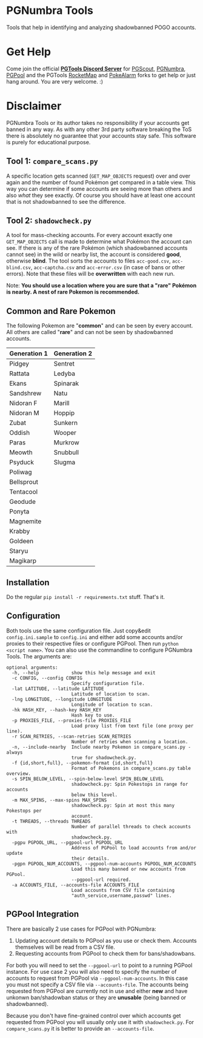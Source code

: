 # PGNumbra Tools
Tools that help in identifying and analyzing shadowbanned POGO accounts.

# Get Help
Come join the official **[PGTools Discord Server](https://discord.gg/Vwe5mTa)** for [PGScout](https://github.com/sLoPPydrive/PGScout), [PGNumbra](https://github.com/sLoPPydrive/PGNumbra), [PGPool](https://github.com/sLoPPydrive/PGPool) and the PGTools [RocketMap](https://github.com/sLoPPydrive/RocketMap) and [PokeAlarm](https://github.com/sLoPPydrive/PokeAlarm) forks to get help or just hang around. You are very welcome. :)

# Disclaimer
PGNumbra Tools or its author takes no responsibility if your accounts get banned in any way. As with any other 3rd party software breaking the ToS there is absolutely no guarantee that your accounts stay safe. This software is purely for educational purpose.

## Tool 1: `compare_scans.py`

A specific location gets scanned (`GET_MAP_OBJECTS` request) over and over again and the number of found Pokémon get compared in a table view. This way you can determine if some accounts are seeing more than others and also *what* they see exactly. Of course you should have at least one account that is not shadowbanned to see the difference.

## Tool 2: `shadowcheck.py`

A tool for mass-checking accounts. For every account exactly one `GET_MAP_OBJECTS` call is made to determine what Pokémon the account can see. If there is any of the rare Pokémon (which shadowbanned accounts cannot see) in the wild or nearby list, the account is considered **good**, otherwise **blind**. The tool sorts the accounts to files `acc-good.csv`, `acc-blind.csv`, `acc-captcha.csv` and `acc-error.csv` (in case of bans or other errors). Note that these files will be **overwritten** with each new run.

Note: **You should use a location where you are sure that a "rare" Pokémon is nearby. A nest of rare Pokemon is recommended.**

## Common and Rare Pokemon

The following Pokemon are "**common**" and can be seen by every account. All others are called "**rare**" and can not be seen by shadowbanned accounts.

Generation 1 | Generation 2
------------ | ------------
Pidgey       | Sentret
Rattata      | Ledyba
Ekans        | Spinarak
Sandshrew    | Natu
Nidoran F    | Marill     
Nidoran M    | Hoppip   
Zubat        | Sunkern   
Oddish       | Wooper
Paras        | Murkrow
Meowth       | Snubbull
Psyduck      | Slugma
Poliwag      | 
Bellsprout   |
Tentacool    |
Geodude      |
Ponyta       |
Magnemite    |
Krabby       |
Goldeen      |
Staryu       |
Magikarp     |

## Installation
Do the regular `pip install -r requirements.txt` stuff. That's it.

## Configuration
Both tools use the same configuration file. Just copy&edit `config.ini.sample` to `config.ini` and either add some accounts and/or proxies to their respective files or configure PGPool. Then run `python <script name>`. You can also use the commandline to configure PGNumbra Tools. The arguments are:

```
optional arguments:
  -h, --help            show this help message and exit
  -c CONFIG, --config CONFIG
                        Specify configuration file.
  -lat LATITUDE, --latitude LATITUDE
                        Latitude of location to scan.
  -lng LONGITUDE, --longitude LONGITUDE
                        Longitude of location to scan.
  -hk HASH_KEY, --hash-key HASH_KEY
                        Hash key to use.
  -p PROXIES_FILE, --proxies-file PROXIES_FILE
                        Load proxy list from text file (one proxy per line).
  -r SCAN_RETRIES, --scan-retries SCAN_RETRIES
                        Number of retries when scanning a location.
  -n, --include-nearby  Include nearby Pokemon in compare_scans.py - always
                        true for shadowcheck.py.
  -f {id,short,full}, --pokemon-format {id,short,full}
                        Format of Pokemons in compare_scans.py table overview.
  -s SPIN_BELOW_LEVEL, --spin-below-level SPIN_BELOW_LEVEL
                        shadowcheck.py: Spin Pokestops in range for accounts
                        below this level.
  -m MAX_SPINS, --max-spins MAX_SPINS
                        shadowcheck.py: Spin at most this many Pokestops per
                        account.
  -t THREADS, --threads THREADS
                        Number of parallel threads to check accounts with
                        shadowcheck.py.
  -pgpu PGPOOL_URL, --pgpool-url PGPOOL_URL
                        Address of PGPool to load accounts from and/or update
                        their details.
  -pgpn PGPOOL_NUM_ACCOUNTS, --pgpool-num-accounts PGPOOL_NUM_ACCOUNTS
                        Load this many banned or new accounts from PGPool.
                        --pgpool-url required.
  -a ACCOUNTS_FILE, --accounts-file ACCOUNTS_FILE
                        Load accounts from CSV file containing
                        "auth_service,username,passwd" lines.
```

## PGPool Integration

There are basically 2 use cases for PGPool with PGNumbra:

1. Updating account details to PGPool as you use or check them. Accounts themselves will be read from a CSV file.
2. Requesting accounts from PGPool to check them for bans/shadowbans.

For both you will need to set the `--pgpool-url` to point to a running PGPool instance. For use case 2 you will also need to specify the number of accounts to request from PGPool via `--pgpool-num-accounts`.
In this case you must not specify a CSV file via `--accounts-file`. The accounts being requested from PGPool are currently not in use and either **new** and have unkonwn ban/shadowban status or they are **unusable** (being banned or shadowbanned).

Because you don't have fine-grained control over which accounts get requested from PGPool you will usually only use it with `shadowcheck.py`. For `compare_scans.py` it is better to provide an `--accounts-file`.
